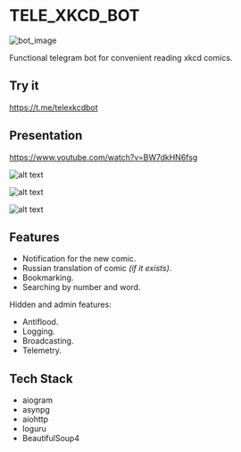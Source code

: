 # TELE_XKCD_BOT

![bot_image](https://user-images.githubusercontent.com/25626227/128462493-55f67eb0-d9ea-4d50-864b-0c29a3bc0f45.png)

Functional telegram bot for convenient reading xkcd comics.

## Try it
https://t.me/telexkcdbot

## Presentation
https://www.youtube.com/watch?v=BW7dkHN6fsg

![alt text](https://i.ibb.co/grc9jmZ/1.jpg)

![alt text](https://i.ibb.co/b2T0FjY/2.jpg)

![alt text](https://i.ibb.co/bQmCS2R/3.jpg)

## Features
- Notification for the new comic.
- Russian translation of comic _(if it exists)_.
- Bookmarking.
- Searching by number and word.
 
Hidden and admin features:
- Antiflood.
- Logging.
- Broadcasting.
- Telemetry.


## Tech Stack

- aiogram
- asynpg
- aiohttp
- loguru
- BeautifulSoup4
